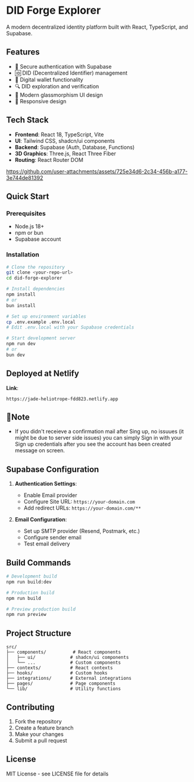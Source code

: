 # DID Forge Explorer

A modern decentralized identity platform built with React, TypeScript, and Supabase.

## Features

- 🔐 Secure authentication with Supabase
- 🆔 DID (Decentralized Identifier) management
- 💼 Digital wallet functionality
- 🔍 DID exploration and verification
- 🎨 Modern glassmorphism UI design
- 📱 Responsive design

## Tech Stack

- **Frontend**: React 18, TypeScript, Vite
- **UI**: Tailwind CSS, shadcn/ui components
- **Backend**: Supabase (Auth, Database, Functions)
- **3D Graphics**: Three.js, React Three Fiber
- **Routing**: React Router DOM



https://github.com/user-attachments/assets/725e34d6-2c34-456b-a177-3e744de81392


## Quick Start

### Prerequisites

- Node.js 18+ 
- npm or bun
- Supabase account

### Installation

```bash
# Clone the repository
git clone <your-repo-url>
cd did-forge-explorer

# Install dependencies
npm install
# or
bun install

# Set up environment variables
cp .env.example .env.local
# Edit .env.local with your Supabase credentials

# Start development server
npm run dev
# or
bun dev
```

## Deployed at Netlify

 **Link**:
   ```link
   https://jade-heliotrope-fdd823.netlify.app
   ```
## 📝Note
   - If you didn't receieve a confirmation mail after Sing up, no issuues (it might be due to server side issues) you can simply Sign in with your Sign up credentials after you see the account has been created message on screen.

## Supabase Configuration

1. **Authentication Settings**:
   - Enable Email provider
   - Configure Site URL: `https://your-domain.com`
   - Add redirect URLs: `https://your-domain.com/**`

2. **Email Configuration**:
   - Set up SMTP provider (Resend, Postmark, etc.)
   - Configure sender email
   - Test email delivery

## Build Commands

```bash
# Development build
npm run build:dev

# Production build
npm run build

# Preview production build
npm run preview
```

## Project Structure

```
src/
├── components/          # React components
│   ├── ui/             # shadcn/ui components
│   └── ...             # Custom components
├── contexts/           # React contexts
├── hooks/              # Custom hooks
├── integrations/       # External integrations
├── pages/              # Page components
└── lib/                # Utility functions
```

## Contributing

1. Fork the repository
2. Create a feature branch
3. Make your changes
4. Submit a pull request

## License

MIT License - see LICENSE file for details
